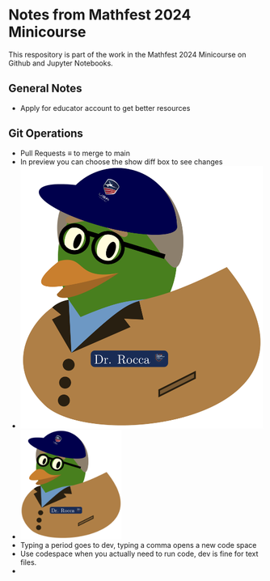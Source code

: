 # Notes from Mathfest 2024 Minicourse
This respository is part of the work in the Mathfest 2024 Minicourse on Github and Jupyter Notebooks.

## General Notes
- Apply for educator account to get better resources

## Git Operations
- Pull Requests $\equiv$ to merge to main
- In preview you can choose the show diff box to see changes
- ![This is my Chuck Duck Avatar](./Chuck_Duck.png)
- <img src="./Chuck_Duck.png" width="200">
- Typing a period goes to dev, typing a comma opens a new code space
- Use codespace when you actually need to run code, dev is fine for text files.
-

[comment]: # (This actually is the most platform independent comment)
